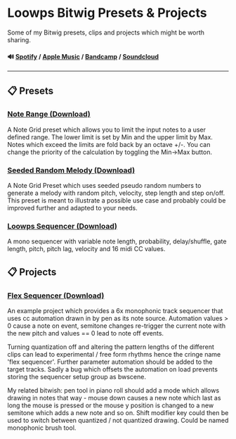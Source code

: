 # Loowps Bitwig Presets & Projects

Some of my Bitwig presets, clips and projects which might be worth sharing.

#### 🔊 [Spotify] / [Apple Music] / [Bandcamp] / [Soundcloud]

---

## 📋 Presets

### [Note Range (Download)](https://github.com/loowps/bitwig-resources/raw/main/Bitwig-v4.2/Note%20Range.bwpreset)

A Note Grid preset which allows you to limit the input notes to a user defined range. The lower limit is set by Min
and the upper limit by Max. Notes which exceed the limits are fold back by an octave +/-. You can change the priority
of the calculation by toggling the Min->Max button.

### [Seeded Random Melody (Download)](https://github.com/loowps/bitwig-resources/raw/main/Bitwig-v4.2/Seeded%20Random%20Melody.bwpreset)

A Note Grid Preset which uses seeded pseudo random numbers to generate a melody with random pitch, velocity, step
length and step on/off. This preset is meant to illustrate a possible use case and probably could be improved further
and adapted to your needs.

### [Loowps Sequencer (Download)](https://github.com/loowps/bitwig-resources/raw/main/Bitwig-v4.2/Loowps%20Sequencer.bwpreset)

A mono sequencer with variable note length, probability, delay/shuffle, gate length, pitch, pitch lag, velocity and 16
midi CC values.

## 📋 Projects

### [Flex Sequencer (Download)](https://github.com/loowps/bitwig-resources/raw/main/Bitwig-v4.3/Flex%20Sequencer%20(CC%20to%20Notes)%20-%20Loowps.bwproject)

An example project which provides a 6x monophonic track sequencer that uses cc automation drawn in by pen as its note
source. Automation values > 0 cause a note on event, semitone changes re-trigger the current note with the new pitch and
values == 0 lead to note off events.

Turning quantization off and altering the pattern lengths of the different clips
can lead to experimental / free form rhythms hence the cringe name 'flex sequencer'. Further parameter automation
should be added to the target tracks. Sadly a bug which offsets the automation on load prevents storing the sequencer
setup group as bwscene.

My related bitwish: pen tool in piano roll should add a mode which allows drawing in notes that way - mouse down
causes a new note which last as long the mouse is pressed or the mouse y position is changed to a new semitone which
adds a new note and so on. Shift modifier key could then be used to switch between quantized / not quantized drawing.
Could be named monophonic brush tool.


[Spotify]: https://open.spotify.com/artist/2jOQrKX3rRoZORPfFcXaYU

[Apple Music]: https://music.apple.com/us/artist/loowps/1326334750

[Bandcamp]: https://loowps.bandcamp.com

[Soundcloud]: https://soundcloud.com/loowps

